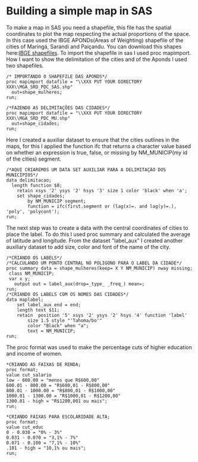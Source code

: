 # Building a simple map in SAS

To make a map in SAS you need a shapefile, this file has the spatial coordinates to plot the map respecting the actual proportions of the space. 
In this case used the IBGE APONDs(Areas of Weighting) shapefile of the cities of Maringá, Sarandi and Paiçandu. You can download this shapes here:[IBGE shapefiles](https://downloads.ibge.gov.br/downloads_geociencias.htm).
To import the shapefile in sas I used proc mapimport. How I want to show the delimitation of the cities and of the Aponds I used two shapefiles.

```sas
/* IMPORTANDO O SHAPEFILE DAS APONDS*/
proc mapimport datafile = "\\XXX PUT YOUR DIRECTORY XXX\\MGA_SRD_PDC_SAS.shp"
  out=shape_mulheres;
run;

/*FAZENDO AS DELIMITAÇÕES DAS CIDADES*/
proc mapimport datafile = "\\XXX PUT YOUR DIRECTORY XXX\\MGA_SRD_PDC_MU.shp"
  out=shape_cidades;
run;
```
Here I created a auxiliar dataset to ensure that the cities outlines in the maps, for this I applied the function ifc that returns a character value based on whether an expression is true, false, or missing  by NM_MUNICIP(my id of the cities) segment.

```sas
/*AQUI CRIAREMOS UM DATA SET AUXILIAR PARA A DELIMITAÇÃO DOS MUNICÍPIOS*/
data delimitacao;
  length function $8;
    retain xsys '2' ysys '2' hsys '3' size 1 color 'black' when 'a';
    set shape_cidades;
        by NM_MUNICIP segment;
        function = ifc(first.segment or (lag(x)=. and lag(y)=.), 'poly', 'polycont');
run;
```

The next step was to create a data with the central coordinates of cities to place the label. To do this I used proc summary and calculated the average of latitude and longitude. From the dataset "label_aux" I created another auxiliary dataset to add size, color and font of the name of the city.

```sas
/*CRIANDO OS LABELS*/
/*CALCULANDO UM PONTO CENTRAL NO POLIGONO PARA O LABEL DA CIDADE*/
proc summary data = shape_mulheres(keep= X Y NM_MUNICIP) nway missing;
 class NM_MUNICIP;
 var x y;
   output out = label_aux(drop=_type_ _freq_) mean=;
run;
/*CRIANDO OS LABELS COM OS NOMES DAS CIDADES*/
data maplabel;
    set label_aux end = end;
    length text $11;
    retain  position '5' xsys '2' ysys '2' hsys '4' function 'label'
        size 1.5 style "'Tahoma/bo'"
        color "Black" when "a";
        text = NM_MUNICIP;
run;
```
The proc format was used to make the percentage cuts of higher education and income of women.

```sas
*CRIANDO AS FAIXAS DE RENDA;
proc format;
value cut_salario 
low - 600.00 = "menos que R$600,00" 
600.01 - 800.00 = "R$600,01 - R$800,00"
800.01 - 1000.00 = "R$800,01 - R$1000,00" 
1000.01 - 1300.00 = "R$1000,01 - R$1200,00"
1300.01 - high = "R$1200,001 ou mais";
run;

*CRIANDO FAIXAS PARA ESCOLARIDADE ALTA;
proc format;
value cut_educ 
0 - 0.030 = "0% - 3%"
0.031 - 0.070 = "3,1% - 7%" 
0.071 - 0.100 = "7,1% - 10%"
.101 - high = "10,1% ou mais";
run;
```


```sas
```


```sas
```
